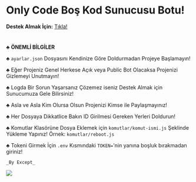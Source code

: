 
<h1>Only Code Boş Kod Sunucusu Botu!</h1>

**Destek Almak İçin:** <a href="https://discord.gg/QNss4uC">Tıkla!</a>
  
  <h1></h1>
  
♣ **ÖNEMLİ BİLGİLER**

 **__♣__** `ayarlar.json` Dosyasını Kendinize Göre Doldurmadan Projeye Başlamayın!

 **__♣__** Eğer Projeniz Genel Herkese Açık veya Public Bot Olacaksa Projenizi Gizlemeyi Unutmayın!

 **__♣__** Logda Bir Sorun Yaşarsanız Çözemez iseniz Destek Almak için Sunucumuza Gele Bilirsiniz!

 **__♣__** Asla ve Asla Kim Olursa Olsun Projenizi Kimse ile Paylaşmayınız!
 
  **__♣__** Her Dosyaya Dikkatlice Bakın ID Girilmesi Gereken Yerleri Doldurun!

 **__♣__** Komutlar Klasörüne Dosya Eklemek için `komutlar/komut-ismi.js` Şeklinde Yükleme Yapınız! Örnek: `komutlar/reboot.js`
  
 **__♣__** Tokeni Girmek İçin `.env` Kısmındaki `TOKEN=`'nin yanına boşluk bırakmadan giriniz!


`_By Except_`

<img src="https://cdn.discordapp.com/attachments/690924190727012433/694627565372964864/f838d1396618a1a50de30a2f7c5a6c62.jpg">

